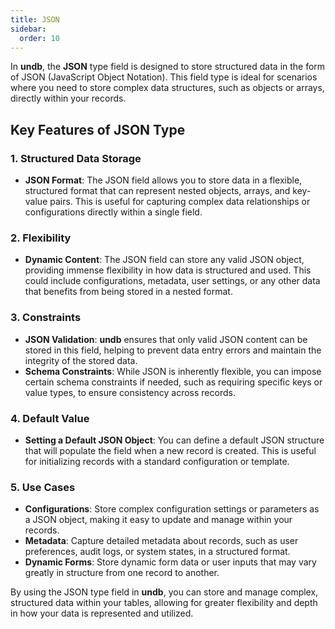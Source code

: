 ```yaml
---
title: JSON
sidebar:
  order: 10
---
```


In **undb**, the **JSON** type field is designed to store structured data in the form of JSON (JavaScript Object Notation). This field type is ideal for scenarios where you need to store complex data structures, such as objects or arrays, directly within your records.

## Key Features of JSON Type

### 1. Structured Data Storage

- **JSON Format**: The JSON field allows you to store data in a flexible, structured format that can represent nested objects, arrays, and key-value pairs. This is useful for capturing complex data relationships or configurations directly within a single field.

### 2. Flexibility

- **Dynamic Content**: The JSON field can store any valid JSON object, providing immense flexibility in how data is structured and used. This could include configurations, metadata, user settings, or any other data that benefits from being stored in a nested format.

### 3. Constraints

- **JSON Validation**: **undb** ensures that only valid JSON content can be stored in this field, helping to prevent data entry errors and maintain the integrity of the stored data.
- **Schema Constraints**: While JSON is inherently flexible, you can impose certain schema constraints if needed, such as requiring specific keys or value types, to ensure consistency across records.

### 4. Default Value

- **Setting a Default JSON Object**: You can define a default JSON structure that will populate the field when a new record is created. This is useful for initializing records with a standard configuration or template.

### 5. Use Cases

- **Configurations**: Store complex configuration settings or parameters as a JSON object, making it easy to update and manage within your records.
- **Metadata**: Capture detailed metadata about records, such as user preferences, audit logs, or system states, in a structured format.
- **Dynamic Forms**: Store dynamic form data or user inputs that may vary greatly in structure from one record to another.

By using the JSON type field in **undb**, you can store and manage complex, structured data within your tables, allowing for greater flexibility and depth in how your data is represented and utilized.

